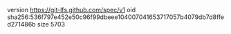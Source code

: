version https://git-lfs.github.com/spec/v1
oid sha256:536f797e452e50c96f99dbeee104007041653717057b4079db7d8ffed271486b
size 5703
